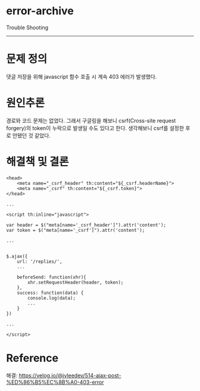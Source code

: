 # error-archive
Trouble Shooting

---

# 문제 정의

댓글 저장을 위해 javascript 함수 호출 시 계속 403 에러가 발생했다.

# 원인추론

경로와 코드 문제는 없었다. 그래서 구글링을 해보니 csrf(Cross-site request forgery)의 token이 누락으로 발생일 수도 있다고 한다. 생각해보니 csrf를 설정한 후로 안됐던 것 같았다.

# 해결책 및 결론

```
<head>
    <meta name="_csrf_header" th:content="${_csrf.headerName}">
    <meta name="_csrf" th:content="${_csrf.token}">
</head>

...

<script th:inline="javascript">

var header = $("meta[name='_csrf_header']").attr('content');
var token = $("meta[name='_csrf']").attr('content');

...


$.ajax({
    url: '/replies/',
    ...
    
    beforeSend: function(xhr){
        xhr.setRequestHeader(header, token);
    },
    success: function(data) {
        console.log(data);
        ...
    }
})

...

</script>
```

# Reference

해결: <https://velog.io/@jyleedev/514-ajax-post-%ED%86%B5%EC%8B%A0-403-error>

